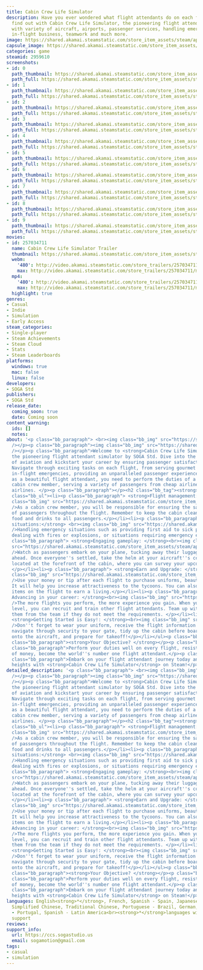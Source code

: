 ```yaml
---
title: Cabin Crew Life Simulator
description: Have you ever wondered what flight attendants do on each flight? Let's
  find out with Cabin Crew Life Simulator, the pioneering flight attendant simulator
  with variety of aircraft, airports, passenger services, handling emergency situations,
  in-flight business, teamwork and much more.
image: https://shared.akamai.steamstatic.com/store_item_assets/steam/apps/2959610/header.jpg?t=1732691439
capsule_image: https://shared.akamai.steamstatic.com/store_item_assets/steam/apps/2959610/c531b0ec2dcbf070d898b8defb5b79829938f70b/capsule_231x87.jpg?t=1732691439
categories: game
steamid: 2959610
screenshots:
- id: 0
  path_thumbnail: https://shared.akamai.steamstatic.com/store_item_assets/steam/apps/2959610/ss_9444abd42b158e4ba896b3566a043dd427abeae2.600x338.jpg?t=1732691439
  path_full: https://shared.akamai.steamstatic.com/store_item_assets/steam/apps/2959610/ss_9444abd42b158e4ba896b3566a043dd427abeae2.1920x1080.jpg?t=1732691439
- id: 1
  path_thumbnail: https://shared.akamai.steamstatic.com/store_item_assets/steam/apps/2959610/ss_d43dd9e684365dc519b79a88118866dde8802bf6.600x338.jpg?t=1732691439
  path_full: https://shared.akamai.steamstatic.com/store_item_assets/steam/apps/2959610/ss_d43dd9e684365dc519b79a88118866dde8802bf6.1920x1080.jpg?t=1732691439
- id: 2
  path_thumbnail: https://shared.akamai.steamstatic.com/store_item_assets/steam/apps/2959610/ss_b6813449fe25755123fee3c367dbc790f1063acf.600x338.jpg?t=1732691439
  path_full: https://shared.akamai.steamstatic.com/store_item_assets/steam/apps/2959610/ss_b6813449fe25755123fee3c367dbc790f1063acf.1920x1080.jpg?t=1732691439
- id: 3
  path_thumbnail: https://shared.akamai.steamstatic.com/store_item_assets/steam/apps/2959610/ss_5d244a44a4e586f3ceba37a1f475bcb3990ca204.600x338.jpg?t=1732691439
  path_full: https://shared.akamai.steamstatic.com/store_item_assets/steam/apps/2959610/ss_5d244a44a4e586f3ceba37a1f475bcb3990ca204.1920x1080.jpg?t=1732691439
- id: 4
  path_thumbnail: https://shared.akamai.steamstatic.com/store_item_assets/steam/apps/2959610/ss_9af800d9d59086bd1f2d1e0cb80564d9b0d898d9.600x338.jpg?t=1732691439
  path_full: https://shared.akamai.steamstatic.com/store_item_assets/steam/apps/2959610/ss_9af800d9d59086bd1f2d1e0cb80564d9b0d898d9.1920x1080.jpg?t=1732691439
- id: 5
  path_thumbnail: https://shared.akamai.steamstatic.com/store_item_assets/steam/apps/2959610/ss_918d43b76140c6c5cc5ab8b5a2210f6362d40b35.600x338.jpg?t=1732691439
  path_full: https://shared.akamai.steamstatic.com/store_item_assets/steam/apps/2959610/ss_918d43b76140c6c5cc5ab8b5a2210f6362d40b35.1920x1080.jpg?t=1732691439
- id: 6
  path_thumbnail: https://shared.akamai.steamstatic.com/store_item_assets/steam/apps/2959610/ss_44b28bc77cdd96dd1900424a8798cbc1dbf40c24.600x338.jpg?t=1732691439
  path_full: https://shared.akamai.steamstatic.com/store_item_assets/steam/apps/2959610/ss_44b28bc77cdd96dd1900424a8798cbc1dbf40c24.1920x1080.jpg?t=1732691439
- id: 7
  path_thumbnail: https://shared.akamai.steamstatic.com/store_item_assets/steam/apps/2959610/ss_2e51bde9eff931868ad71f3cb1c0df097f43dcc3.600x338.jpg?t=1732691439
  path_full: https://shared.akamai.steamstatic.com/store_item_assets/steam/apps/2959610/ss_2e51bde9eff931868ad71f3cb1c0df097f43dcc3.1920x1080.jpg?t=1732691439
- id: 8
  path_thumbnail: https://shared.akamai.steamstatic.com/store_item_assets/steam/apps/2959610/ss_ed143d1cd7beabcae9ac9d9e8c19da4262954c3e.600x338.jpg?t=1732691439
  path_full: https://shared.akamai.steamstatic.com/store_item_assets/steam/apps/2959610/ss_ed143d1cd7beabcae9ac9d9e8c19da4262954c3e.1920x1080.jpg?t=1732691439
- id: 9
  path_thumbnail: https://shared.akamai.steamstatic.com/store_item_assets/steam/apps/2959610/ss_50adee029efdbaebfbbd05b950ca4045ef17de17.600x338.jpg?t=1732691439
  path_full: https://shared.akamai.steamstatic.com/store_item_assets/steam/apps/2959610/ss_50adee029efdbaebfbbd05b950ca4045ef17de17.1920x1080.jpg?t=1732691439
movies:
- id: 257034711
  name: Cabin Crew Life Simulator Trailer
  thumbnail: https://shared.akamai.steamstatic.com/store_item_assets/steam/apps/257034711/movie.293x165.jpg?t=1719650599
  webm:
    '480': http://video.akamai.steamstatic.com/store_trailers/257034711/movie480_vp9.webm?t=1719650599
    max: http://video.akamai.steamstatic.com/store_trailers/257034711/movie_max_vp9.webm?t=1719650599
  mp4:
    '480': http://video.akamai.steamstatic.com/store_trailers/257034711/movie480.mp4?t=1719650599
    max: http://video.akamai.steamstatic.com/store_trailers/257034711/movie_max.mp4?t=1719650599
  highlight: true
genres:
- Casual
- Indie
- Simulation
- Early Access
steam_categories:
- Single-player
- Steam Achievements
- Steam Cloud
- Stats
- Steam Leaderboards
platforms:
  windows: true
  mac: false
  linux: false
developers:
- SOGA Std
publishers:
- SOGA Std
release_date:
  coming_soon: true
  date: Coming soon
content_warning:
  ids: []
  notes:
about: '<p class="bb_paragraph"> <br><img class="bb_img" src="https://shared.akamai.steamstatic.com/store_item_assets/steam/apps/2959610/extras/wishlistNow.png?t=1732691439"
  /></p><p class="bb_paragraph"><img class="bb_img" src="https://shared.akamai.steamstatic.com/store_item_assets/steam/apps/2959610/extras/Follow.gif?t=1732691439"
  /></p><p class="bb_paragraph">Welcome to <strong>Cabin Crew Life Simulator</strong>,
  the pioneering flight attendant simulator by SOGA Std. Dive into the glamorous world
  of aviation and kickstart your career by ensuring passenger satisfaction and safety.
  Navigate through exciting tasks on each flight, from serving gourmet meals to managing
  in-flight emergencies, providing an unparalleled passenger experience.  </p><p class="bb_paragraph">Role-playing
  as a beautiful flight attendant, you need to perform the duties of a professional
  cabin crew member, serving a variety of passengers from cheap airlines to five-star
  airlines. </p><p class="bb_paragraph"></p><h2 class="bb_tag"><strong> FEATURES </strong></h2><ul
  class="bb_ul"><li><p class="bb_paragraph"> <strong>Flight management:</strong><br><img
  class="bb_img" src="https://shared.akamai.steamstatic.com/store_item_assets/steam/apps/2959610/extras/Cart_Behavior.gif?t=1732691439"
  />As a cabin crew member, you will be responsible for ensuring the safety and satisfaction
  of passengers throughout the flight. Remember to keep the cabin clean and serve
  food and drinks to all passengers.</p></li><li><p class="bb_paragraph"> <strong>Emergency
  situations:</strong> <br><img class="bb_img" src="https://shared.akamai.steamstatic.com/store_item_assets/steam/apps/2959610/extras/Emergency_Situation.gif?t=1732691439"
  />Handling emergency situations such as providing first aid to sick passengers,
  dealing with fires or explosions, or situations requiring emergency evacuation.</p></li><li><p
  class="bb_paragraph"> <strong>Engaging gameplay: </strong><br><img class="bb_img"
  src="https://shared.akamai.steamstatic.com/store_item_assets/steam/apps/2959610/extras/BodyScanner.gif?t=1732691439"
  />Watch as passengers embark on your plane, tucking away their luggage for the journey
  ahead. Once everyone''s settled, take the helm at your aircraft''s control panel,
  located at the forefront of the cabin, where you can survey your upcoming tasks.
  </p></li><li><p class="bb_paragraph"> <strong>Earn and Upgrade: </strong><br><img
  class="bb_img" src="https://shared.akamai.steamstatic.com/store_item_assets/steam/apps/2959610/extras/CHaracter_Customization.gif?t=1732691439"
  />Use your money or tip after each flight to purchase uniforms, beauty care cosmetics.
  It will help you increase attractiveness to the tycoons. You can also sell additional
  items on the flight to earn a living.</p></li><li><p class="bb_paragraph"><strong>
  Advancing in your career: </strong><br><img class="bb_img" src="https://shared.akamai.steamstatic.com/store_item_assets/steam/apps/2959610/extras/CoffeeMaker_Behavior.gif?t=1732691439"
  />The more flights you perform, the more experience you gain. When you reach a high
  level, you can recruit and train other flight attendants. Team up with them or remove
  them from the team if they do not meet the requirements. </p></li><li><p class="bb_paragraph">
  <strong>Getting Started is Easy!: </strong><br><img class="bb_img" src="https://shared.akamai.steamstatic.com/store_item_assets/steam/apps/2959610/extras/BuyVendingMachine.gif?t=1732691439"
  />Don''t forget to wear your uniform, receive the flight information on your tablet,
  navigate through security to your gate, tidy up the cabin before boarding passengers
  onto the aircraft, and prepare for takeoff!</p></li></ul><p class="bb_paragraph"></p><p
  class="bb_paragraph"><strong>Your Objective? </strong></p><p class="bb_paragraph"></p><p
  class="bb_paragraph">Perform your duties well on every flight, resist the temptations
  of money, become the world''s number one flight attendant.</p><p class="bb_paragraph"></p><p
  class="bb_paragraph">Embark on your flight attendant journey today and soar to new
  heights with <strong>Cabin Crew Life Simulator</strong> on Steam!</p>'
detailed_description: '<p class="bb_paragraph"> <br><img class="bb_img" src="https://shared.akamai.steamstatic.com/store_item_assets/steam/apps/2959610/extras/wishlistNow.png?t=1732691439"
  /></p><p class="bb_paragraph"><img class="bb_img" src="https://shared.akamai.steamstatic.com/store_item_assets/steam/apps/2959610/extras/Follow.gif?t=1732691439"
  /></p><p class="bb_paragraph">Welcome to <strong>Cabin Crew Life Simulator</strong>,
  the pioneering flight attendant simulator by SOGA Std. Dive into the glamorous world
  of aviation and kickstart your career by ensuring passenger satisfaction and safety.
  Navigate through exciting tasks on each flight, from serving gourmet meals to managing
  in-flight emergencies, providing an unparalleled passenger experience.  </p><p class="bb_paragraph">Role-playing
  as a beautiful flight attendant, you need to perform the duties of a professional
  cabin crew member, serving a variety of passengers from cheap airlines to five-star
  airlines. </p><p class="bb_paragraph"></p><h2 class="bb_tag"><strong> FEATURES </strong></h2><ul
  class="bb_ul"><li><p class="bb_paragraph"> <strong>Flight management:</strong><br><img
  class="bb_img" src="https://shared.akamai.steamstatic.com/store_item_assets/steam/apps/2959610/extras/Cart_Behavior.gif?t=1732691439"
  />As a cabin crew member, you will be responsible for ensuring the safety and satisfaction
  of passengers throughout the flight. Remember to keep the cabin clean and serve
  food and drinks to all passengers.</p></li><li><p class="bb_paragraph"> <strong>Emergency
  situations:</strong> <br><img class="bb_img" src="https://shared.akamai.steamstatic.com/store_item_assets/steam/apps/2959610/extras/Emergency_Situation.gif?t=1732691439"
  />Handling emergency situations such as providing first aid to sick passengers,
  dealing with fires or explosions, or situations requiring emergency evacuation.</p></li><li><p
  class="bb_paragraph"> <strong>Engaging gameplay: </strong><br><img class="bb_img"
  src="https://shared.akamai.steamstatic.com/store_item_assets/steam/apps/2959610/extras/BodyScanner.gif?t=1732691439"
  />Watch as passengers embark on your plane, tucking away their luggage for the journey
  ahead. Once everyone''s settled, take the helm at your aircraft''s control panel,
  located at the forefront of the cabin, where you can survey your upcoming tasks.
  </p></li><li><p class="bb_paragraph"> <strong>Earn and Upgrade: </strong><br><img
  class="bb_img" src="https://shared.akamai.steamstatic.com/store_item_assets/steam/apps/2959610/extras/CHaracter_Customization.gif?t=1732691439"
  />Use your money or tip after each flight to purchase uniforms, beauty care cosmetics.
  It will help you increase attractiveness to the tycoons. You can also sell additional
  items on the flight to earn a living.</p></li><li><p class="bb_paragraph"><strong>
  Advancing in your career: </strong><br><img class="bb_img" src="https://shared.akamai.steamstatic.com/store_item_assets/steam/apps/2959610/extras/CoffeeMaker_Behavior.gif?t=1732691439"
  />The more flights you perform, the more experience you gain. When you reach a high
  level, you can recruit and train other flight attendants. Team up with them or remove
  them from the team if they do not meet the requirements. </p></li><li><p class="bb_paragraph">
  <strong>Getting Started is Easy!: </strong><br><img class="bb_img" src="https://shared.akamai.steamstatic.com/store_item_assets/steam/apps/2959610/extras/BuyVendingMachine.gif?t=1732691439"
  />Don''t forget to wear your uniform, receive the flight information on your tablet,
  navigate through security to your gate, tidy up the cabin before boarding passengers
  onto the aircraft, and prepare for takeoff!</p></li></ul><p class="bb_paragraph"></p><p
  class="bb_paragraph"><strong>Your Objective? </strong></p><p class="bb_paragraph"></p><p
  class="bb_paragraph">Perform your duties well on every flight, resist the temptations
  of money, become the world''s number one flight attendant.</p><p class="bb_paragraph"></p><p
  class="bb_paragraph">Embark on your flight attendant journey today and soar to new
  heights with <strong>Cabin Crew Life Simulator</strong> on Steam!</p>'
languages: English<strong>*</strong>, French, Spanish - Spain, Japanese, Korean, Russian,
  Simplified Chinese, Traditional Chinese, Portuguese - Brazil, German, Polish, Portuguese
  - Portugal, Spanish - Latin America<br><strong>*</strong>languages with full audio
  support
reviews:
support_info:
  url: https://ccs.sogastudio.us
  email: sogamotion@gmail.com
tags:
- casual
- simulation
---
```


